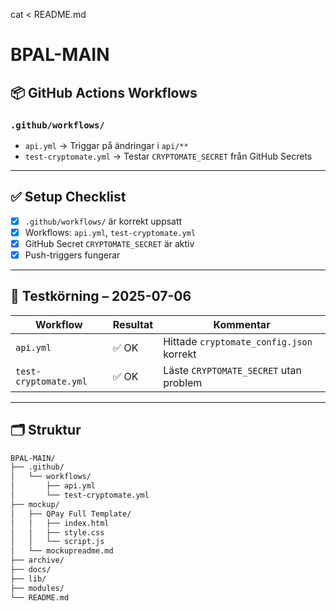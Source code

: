 cat <<EOF > README.md
# BPAL-MAIN

## 📦 GitHub Actions Workflows

### `.github/workflows/`

- `api.yml` → Triggar på ändringar i `api/**`
- `test-cryptomate.yml` → Testar `CRYPTOMATE_SECRET` från GitHub Secrets

---

## ✅ Setup Checklist

- [x] `.github/workflows/` är korrekt uppsatt
- [x] Workflows: `api.yml`, `test-cryptomate.yml`
- [x] GitHub Secret `CRYPTOMATE_SECRET` är aktiv
- [x] Push-triggers fungerar

---

## 🧪 Testkörning – 2025-07-06

| Workflow              | Resultat | Kommentar                                |
|-----------------------|----------|-------------------------------------------|
| `api.yml`             | ✅ OK    | Hittade `cryptomate_config.json` korrekt |
| `test-cryptomate.yml` | ✅ OK    | Läste `CRYPTOMATE_SECRET` utan problem    |

---

## 🗂️ Struktur

```bash
BPAL-MAIN/
├── .github/
│   └── workflows/
│       ├── api.yml
│       └── test-cryptomate.yml
├── mockup/
│   ├── QPay Full Template/
│   │   ├── index.html
│   │   ├── style.css
│   │   └── script.js
│   └── mockupreadme.md
├── archive/
├── docs/
├── lib/
├── modules/
└── README.md

